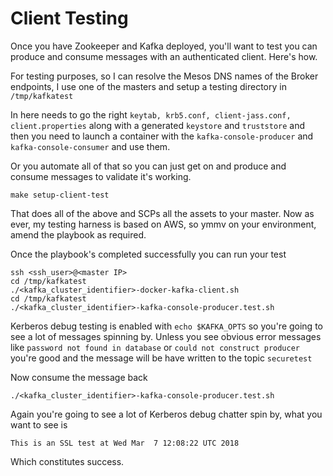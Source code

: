# Client Testing

Once you have Zookeeper and Kafka deployed, you'll want to test you can produce and consume messages with an authenticated client. Here's how.

For testing purposes, so I can resolve the Mesos DNS names of the Broker endpoints, I use one of the masters and setup a testing directory in `/tmp/kafkatest`

In here needs to go the right `keytab, krb5.conf, client-jass.conf, client.properties` along with a generated `keystore` and `truststore` and then you need to launch a container with the `kafka-console-producer` and `kafka-console-consumer` and use them.

Or you automate all of that so you can just get on and produce and consume messages to validate it's working.
```
make setup-client-test
```

That does all of the above and SCPs all the assets to your master. Now as ever, my testing harness is based on AWS, so ymmv on your environment, amend the playbook as required.

Once the playbook's completed successfully you can run your test
```
ssh <ssh_user>@<master IP>
cd /tmp/kafkatest
./<kafka_cluster_identifier>-docker-kafka-client.sh
cd /tmp/kafkatest
./<kafka_cluster_identifier>-kafka-console-producer.test.sh
```

Kerberos debug testing is enabled with `echo $KAFKA_OPTS` so you're going to see a lot of messages spinning by. Unless you see obvious error messages like `password not found in database` or `could not construct producer` you're good and the message will be have written to the topic `securetest`

Now consume the message back
```
./<kafka_cluster_identifier>-kafka-console-producer.test.sh
```

Again you're going to see a lot of Kerberos debug chatter spin by, what you want to see is
```
This is an SSL test at Wed Mar  7 12:08:22 UTC 2018
```

Which constitutes success.